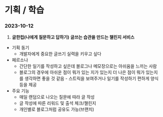 # 기획 / 학습

### 2023-10-12

1. **글한컵(나에게 질문하고 답하기)**
 ****글쓰는 습관을 만드는 챌린지 서비스****


- 기획 동기
    - 개발자에게 중요한 글쓰기 실력을 키우고 싶다
- 페르소나
    - 간단한 일기를 작성하고 싶은데 블로그나 메모장으로는 아쉬움을 느끼는 사람
    - 블로그의 경우에 아쉬운 점이 뭐가 있는 지가 있는지 더 나은 점이 뭐가 있는지를 생각하면 좋을 것 같음 - 스트릭을 보여주거나 일기를 작성하기 편하게 양식등을 제공
- 주요 기능
    - 매일 랜덤으로 나오는 질문에 따라 글 작성
    - 글 작성에 따른 리워드 및 출석 체크/챌린지
    - 개인별로 블로그처럼 공유도 가능(브랜치)